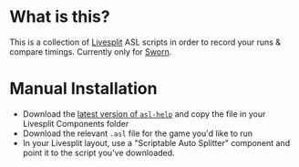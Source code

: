 # What is this?

This is a collection of [Livesplit](https://livesplit.org/) ASL scripts in order to record your runs & compare timings.
Currently only for [Sworn](https://www.sworngame.com/).

# Manual Installation

- Download the [latest version of `asl-help`](https://github.com/just-ero/asl-help/blob/main/lib/asl-help) and copy the file in your Livesplit Components folder
- Download the relevant `.asl` file for the game you'd like to run
- In your Livesplit layout, use a "Scriptable Auto Splitter" component and point it to the script you've downloaded.
